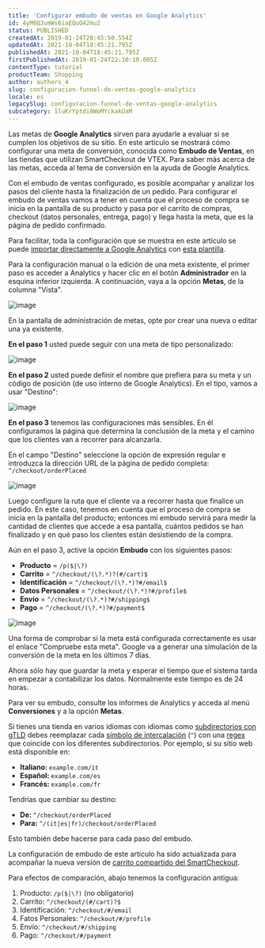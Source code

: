 ```yaml
---
title: 'Configurar embudo de ventas en Google Analytics'
id: 4yM6QJumWs6iaEQuO42mu2
status: PUBLISHED
createdAt: 2019-01-24T20:45:50.554Z
updatedAt: 2021-10-04T18:45:21.795Z
publishedAt: 2021-10-04T18:45:21.795Z
firstPublishedAt: 2019-01-24T22:10:10.005Z
contentType: tutorial
productTeam: Shopping
author: authors_4
slug: configuracion-funnel-de-ventas-google-analytics
locale: es
legacySlug: configuracion-funnel-de-ventas-google-analytics
subcategory: 1luKrYptdi8WoMYckakUaM
---
```


Las metas de **Google Analytics** sirven para ayudarle a evaluar si se cumplen los objetivos de su sitio. En este artículo se mostrará cómo configurar una meta de conversión, conocida como __Embudo de Ventas__, en las tiendas que utilizan SmartCheckout de VTEX. Para saber más acerca de las metas, acceda al tema de conversión en la ayuda de Google Analytics.

Con el embudo de ventas configurado, es posible acompañar y analizar los pasos del cliente hasta la finalización de un pedido. Para configurar el embudo de ventas vamos a tener en cuenta que el proceso de compra se inicia en la pantalla de su producto y pasa por el carrito de compras, checkout (datos personales, entrega, pago) y llega hasta la meta, que es la página de pedido confirmado.

<div class="alert alert-info">
Para facilitar, toda la configuración que se muestra en este artículo se puede <a href="https://support.google.com/analytics/answer/1032415?hl=es" target="_blank">importar directamente a Google Analytics</a> con <a href="https://analytics.google.com/analytics/web/template?uid=tTp2GkIJRiGodszJbq8RsA" target="_blank">esta plantilla</a>.
</div>

Para la configuración manual o la edición de una meta existente, el primer paso es acceder a Analytics y hacer clic en el botón __Administrador__ en la esquina inferior izquierda. A continuación, vaya a la opción __Metas__, de la columna "Vista".

![image](//images.ctfassets.net/alneenqid6w5/1br6W1yFRuMWoO2wW8Iu04/de2c4c8938a856821b25fde18b2632a7/image.png)

En la pantalla de administración de metas, opte por crear una nueva o editar una ya existente.

__En el paso 1__ usted puede seguir con una meta de tipo personalizado:

![image](//images.ctfassets.net/alneenqid6w5/7GPxGfEoaA2GUqOGA48U2a/3b731dfd468a389813d0da16802df98f/image.png)

__En el paso 2__ usted puede definir el nombre que prefiera para su meta y un código de posición (de uso interno de Google Analytics). En el tipo, vamos a usar "Destino":

![image](//images.ctfassets.net/alneenqid6w5/6Sdi6PJ4e4SKiuUSeEgMii/d0f1e7fb597333867e4d56453922847a/image.png)

__En el paso 3__ tenemos las configuraciones más sensibles. En él configuramos la página que determina la conclusión de la meta y el camino que los clientes van a recorrer para alcanzarla.

En el campo "Destino" seleccione la opción de expresión regular e introduzca la dirección URL de la página de pedido completa: `^/checkout/orderPlaced`

![image](//images.ctfassets.net/alneenqid6w5/6lxVMRQt7GWcqqSiCGe40g/177d2cf23b65d5f2134fc389a5646b9b/image.png)

Luego configure la ruta que el cliente va a recorrer hasta que finalice un pedido. En este caso, tenemos en cuenta que el proceso de compra se inicia en la pantalla del producto; entonces mi embudo servirá para medir la cantidad de clientes que accede a esa pantalla, cuántos pedidos se han finalizado y en qué paso los clientes están desistiendo de la compra.

Aún en el paso 3, active la opción __Embudo__ con los siguientes pasos:

 - __Producto__ =  `/p($|\?)`
 - __Carrito__ = `^/checkout/(\?.*)?(#/cart)$`
 - __Identificación__ = `^/checkout/(\?.*)?#/email$`
 - __Datos Personales__ = `^/checkout/(\?.*)?#/profile$`
 - __Envío__ = `^/checkout/(\?.*)?#/shipping$`
 - __Pago__ =  `^/checkout/(\?.*)?#/payment$`

![image](//images.ctfassets.net/alneenqid6w5/4gzupPXI4w0gYWISUaCUQS/efb5f7cd239cae3cfd992b2b649e58b9/image.png)

Una forma de comprobar si la meta está configurada correctamente es usar el enlace "Compruebe esta meta". Google va a generar una simulación de la conversión de la meta en los últimos 7 días.

Ahora sólo hay que guardar la meta y esperar el tiempo que el sistema tarda en empezar a contabilizar los datos. Normalmente este tiempo es de 24 horas.

Para ver su embudo, consulte los informes de Analytics y acceda al menú __Conversiones__ y a la opción __Metas__.

<div class="alert alert-warning">
<p>Si tienes una tienda en varios idiomas con idiomas como <a href="https://support.google.com/webmasters/answer/182192?hl=es#locale-specific-urls">subdirectorios con gTLD</a> debes reemplazar cada <a href="https://support.google.com/analytics/answer/1034376?hl=es&ref_topic=1034375">símbolo de intercalación</a> (<code>^</code>) con una <a href="https://support.google.com/analytics/answer/1034324?hl=es">regex</a> que coincide con los diferentes subdirectorios. Por ejemplo, si su sitio web está disponible en:</p>
  <ul>
    <li><strong>Italiano: </strong><code>example.com/it</code></li>
    <li><strong>Español: </strong><code>example.com/es</code></li>
    <li><strong>Francés: </strong><code>example.com/fr</code></li>
  </ul>
  <p>Tendrías que cambiar su destino:</p>
  <ul>
<li><strong>De: </strong><code>^/checkout/orderPlaced</code></li> 
<li><strong>Para: </strong><code>^/(it|es|fr)/checkout/orderPlaced</code></li>
  </ul>
  <p>Esto también debe hacerse para cada paso del embudo.</p>
</div>

<div class="alert alert-warning">
<p>La configuración de embudo de este artículo ha sido actualizada para acompañar la nueva versión de <a href="http://help.vtex.com/es/tutorial/que-es-el-carrito-compartido">carrito compartido del SmartCheckout</a>.</p>
<p>Para efectos de comparación, abajo tenemos la configuración antigua:</p>
<ol>
<li>Producto: <code>/p($|\?)</code> (no obligatorio)</li>
<li>Carrito: <code>^/checkout/(#/cart)?$</code></li>
<li>Identificación: <code>^/checkout/#/email</code></li>
<li>Fatos Personales: <code>^/checkout/#/profile</code></li>
<li>Envío: <code>^/checkout/#/shipping</code></li>
<li>Pago: <code>^/checkout/#/payment</code></li>
</ol>
</div>
